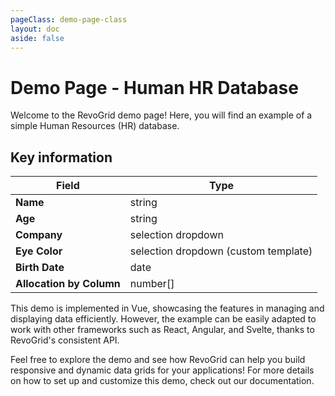 ```yaml
---
pageClass: demo-page-class
layout: doc
aside: false
---
```


<script setup>
import Grid from './vue/DemoMain.vue'
</script>

# Demo Page - Human HR Database

Welcome to the RevoGrid demo page! Here, you will find an example of a simple Human Resources (HR) database.


<!--@include: ../guide/parts/cross-framework-banner.md-->

<Grid />


## Key information


| Field               | Type                          |
|---------------------|-------------------------------|
| **Name**            | string                        |
| **Age**             | string                        |
| **Company**         | selection dropdown            |
| **Eye Color**       | selection dropdown (custom template) |
| **Birth Date**      | date                          |
| **Allocation by Column** | number[]                  |

This demo is implemented in Vue, showcasing the features in managing and displaying data efficiently. However, the example can be easily adapted to work with other frameworks such as React, Angular, and Svelte, thanks to RevoGrid's consistent API.

Feel free to explore the demo and see how RevoGrid can help you build responsive and dynamic data grids for your applications!
For more details on how to set up and customize this demo, check out our documentation.


